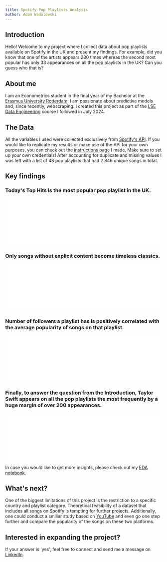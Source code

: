 ```yaml
---
title: Spotify Pop Playlists Analysis
author: Adam Wadolowski
---
```


## Introduction
Hello! Welcome to my project where I collect data about pop playlists available on Spotify in the UK and present my findings. For example, did you know that one of the artists appears 280 times whereas the second most popular has only 33 appearances on all the pop playlists in the UK? Can you guess who that is?

## About me
I am an Econometrics student in the final year of my Bachelor at the [Erasmus University Rotterdam](https://www.eur.nl/en). I am passionate about predictive models and, since recently, webscraping. I created this project as part of the [LSE Data Engineering](https://www.lse.ac.uk/study-at-lse/summer-schools/summer-school/courses/research-methods/me204) course I followed in July 2024.


## The Data
All the variables I used were collected exclusively from [Spotify's API](https://developer.spotify.com/documentation/web-api). If you would like to replicate my results or make use of the API for your own purposes, you can check out the [instructions page](../README.md) I made. Make sure to set up your own credentials! After accounting for duplicate and missing values I was left with a list of 48 pop playlists that had 2 846 unique songs in total.

## Key findings

### Today's Top Hits is the most popular pop playlist in the UK.
<iframe frameborder="0" src="figures/playlist_popularity.html" width="100%" height=auto></iframe>

### Only songs without explicit content become timeless classics.
<iframe frameborder="0" src="figures/explicit_content_per_year.html" width="100%" height=auto></iframe>

### Number of followers a playlist has is positively correlated with the average popularity of songs on that playlist.
<iframe frameborder="0" src="figures/images_plot.html" width="100%" height=auto></iframe>

### Finally, to answer the question from the Introduction, Taylor Swift appears on all the pop playlists the most frequently by a huge margin of over 200 appearances.
<iframe frameborder="0" src="figures/singers_popularity.html" width="100%" height=auto></iframe>

In case you would like to get more insights, please check out my [EDA notebook](../notebooks/NB03-Exploratory-Data-Analysis.ipynb).


## What's next?
One of the biggest limitations of this project is the restriction to a specific country and playlist category. Theoretical feasibility of a dataset that includes all songs on Spotify is tempting for further projects. Additionally, one could conduct a smiliar study based on [YouTube](https://developers.google.com/youtube/v3) and even go one step further and compare the popularity of the songs on these two platforms. 

## Interested in expanding the project?
If your answer is 'yes', feel free to connect and send me a message on [LinkedIn](www.linkedin.com/in/adam-wadolowski). 